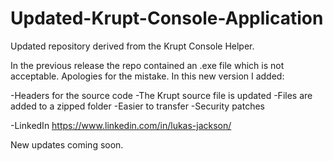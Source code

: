 # Updated-Krupt-Console-Application
Updated repository derived from the Krupt Console Helper.


In the previous release the repo contained an .exe file which is not acceptable. Apologies for the mistake.
In this new version I added:

-Headers for the source code
-The Krupt source file is updated
-Files are added to a zipped folder
-Easier to transfer
-Security patches

-LinkedIn
https://www.linkedin.com/in/lukas-jackson/

New updates coming soon.

